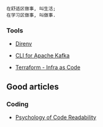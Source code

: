 
```
在舒适区做事, 叫生活;
在学习区做事, 叫做事.
```

### Tools

* [Direnv](https://github.com/direnv/direnv)
* [CLI for Apache Kafka](https://github.com/birdayz/kaf)

* [Terraform - Infra as Code](https://github.com/hashicorp/terraform)

## Good articles

### Coding

* [Psychology of Code Readability](https://medium.com/@egonelbre/psychology-of-code-readability-d23b1ff1258a)
